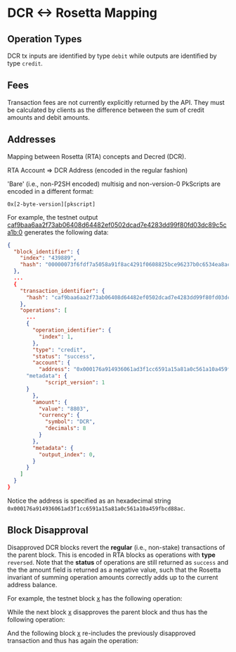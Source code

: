 # DCR <-> Rosetta Mapping

## Operation Types

DCR tx inputs are identified by type `debit` while outputs are identified by type `credit`.

## Fees

Transaction fees are not currently explicitly returned by the API. They must be calculated by clients as the difference between the sum of credit amounts and debit amounts.

## Addresses

Mapping between Rosetta (RTA) concepts and Decred (DCR).

RTA Account => DCR Address (encoded in the regular fashion)

'Bare' (i.e., non-P2SH encoded) multisig and non-version-0 PkScripts are encoded in a different format:

```
0x[2-byte-version][pkscript]
```

For example, the testnet output [caf9baa6aa2f73ab06408d64482ef0502dcad7e4283dd99f80fd03dc89c5ca1b:0](https://testnet.dcrdata.org/tx/caf9baa6aa2f73ab06408d64482ef0502dcad7e4283dd99f80fd03dc89c5ca1b/out/0) generates the following data:

```json
{
  "block_identifier": {
    "index": "439889",
    "hash": "00000073f6fdf7a5058a91f8ac4291f0608825bce96237b0c6534ea8ac85780c"
  },
  ...
  {
    "transaction_identifier": {
      "hash": "caf9baa6aa2f73ab06408d64482ef0502dcad7e4283dd99f80fd03dc89c5ca1b"
    },
    "operations": [
      ...
      {
        "operation_identifier": {
          "index": 1,
        },
        "type": "credit",
        "status": "success",
        "account": {
          "address": "0x000176a914936061ad3f1cc6591a15a81a0c561a10a459fbcd88ac"
	  "metadata": {
          	"script_version": 1
	  }
        },
        "amount": {
          "value": "8803",
          "currency": {
            "symbol": "DCR",
            "decimals": 8
          }
        },
        "metadata": {
          "output_index": 0,
        }
      }
    ]
  } 
}
```

Notice the address is specified as an hexadecimal string `0x000176a914936061ad3f1cc6591a15a81a0c561a10a459fbcd88ac`.

## Block Disapproval

Disapproved DCR blocks revert the **regular** (i.e., non-stake) transactions of the parent block. This is encoded in RTA blocks as operations with **type** `reversed`. Note that the **status** of operations are still returned as `success` and the the amount field is returned as a negative value, such that the Rosetta invariant of summing operation amounts correctly adds up to the current address balance.

For example, the testnet block [x]() has the following operation:

While the next block [x]() disapproves the parent block and thus has the following operation:

And the following block [x]() re-includes the previously disapproved transaction and thus has again the operation:
